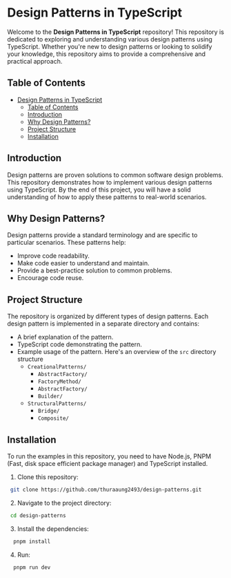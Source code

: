 # Design Patterns in TypeScript

Welcome to the **Design Patterns in TypeScript** repository! This repository is dedicated to exploring and understanding various design patterns using TypeScript. Whether you're new to design patterns or looking to solidify your knowledge, this repository aims to provide a comprehensive and practical approach.

## Table of Contents

- [Design Patterns in TypeScript](#design-patterns-in-typescript)
  - [Table of Contents](#table-of-contents)
  - [Introduction](#introduction)
  - [Why Design Patterns?](#why-design-patterns)
  - [Project Structure](#project-structure)
  - [Installation](#installation)

## Introduction

Design patterns are proven solutions to common software design problems. This repository demonstrates how to implement various design patterns using TypeScript. By the end of this project, you will have a solid understanding of how to apply these patterns to real-world scenarios.

## Why Design Patterns?

Design patterns provide a standard terminology and are specific to particular scenarios. These patterns help:

- Improve code readability.
- Make code easier to understand and maintain.
- Provide a best-practice solution to common problems.
- Encourage code reuse.

## Project Structure

The repository is organized by different types of design patterns. Each design pattern is implemented in a separate directory and contains:

- A brief explanation of the pattern.
- TypeScript code demonstrating the pattern.
- Example usage of the pattern.
  Here's an overview of the `src` directory structure
  - `CreationalPatterns/`
    - `AbstractFactory/`
    - `FactoryMethod/`
    - `AbstractFactory/`
    - `Builder/`
  - `StructuralPatterns/`
    - `Bridge/`
    - `Composite/`

## Installation

To run the examples in this repository, you need to have Node.js, PNPM (Fast, disk space efficient package manager) and TypeScript installed.

1. Clone this repository:

```bash
 git clone https://github.com/thuraaung2493/design-patterns.git
```

2. Navigate to the project directory:

```bash
 cd design-patterns
```

3. Install the dependencies:

```bash
  pnpm install
```

4. Run:

```bash
  pnpm run dev
```
